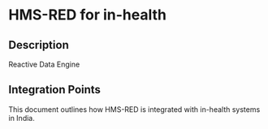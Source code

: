 # HMS-RED for in-health

## Description

Reactive Data Engine

## Integration Points

This document outlines how HMS-RED is integrated with in-health systems in India.
